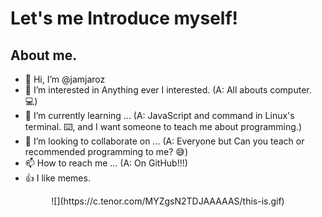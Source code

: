 # Let's me Introduce myself!
## About me.
- 👋 Hi, I’m @jamjaroz
- 👀 I’m interested in Anything ever I interested. (A: All abouts computer. 💻)
- 🌱 I’m currently learning ... (A: JavaScript and command in Linux's terminal. ⌨️, and I want someone to teach me about programming.)
- 💞️ I’m looking to collaborate on ... (A: Everyone but Can you teach or recommended programming to me? 😅)
- 📫 How to reach me ... (A: On GitHub!!!)
- 👍 I like memes.
<center>
  ![](https://c.tenor.com/MYZgsN2TDJAAAAAS/this-is.gif)
</center>
